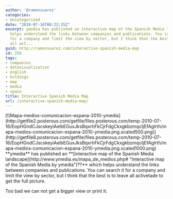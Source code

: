 ```yaml
---
author: '@ramonsuarez'
categories:
- Uncategorized
date: "2010-07-16T08:22:35Z"
excerpt: ymedia has published an interactive map of the Spanish Media landscape which
  helps understand the links between companies and publications. You can search it
  for a company and limit the view by sector, but I think that the best is to leave
  all act...
guid: http://ramonsuarez.com/interactive-spanish-media-map
id: 256
tags:
- companies
- datavisualization
- english
- holdings
- map
- media
- spain
title: Interactive Spanish Media Map
url: /interactive-spanish-media-map/
---
```


[](http://www.ymedia.es/mapa_de_medios.php#)

<div class="p_embed p_image_embed">[![Mapa-medios-comunicacion-espana-2010-ymedia](http://getfile2.posterous.com/getfile/files.posterous.com/temp-2010-07-16/EopHGndCJscskeyiAelbEGuxJksBqxrhFkCjrFdgCkxgkbzmqcIjEfAglrth/mapa-medios-comunicacion-espana-2010-ymedia.png.scaled500.png)](http://getfile8.posterous.com/getfile/files.posterous.com/temp-2010-07-16/EopHGndCJscskeyiAelbEGuxJksBqxrhFkCjrFdgCkxgkbzmqcIjEfAglrth/mapa-medios-comunicacion-espana-2010-ymedia.png.scaled1000.png)</div>**ymedia** has published an **[interactive map of the Spanish Media landscape](http://www.ymedia.es/mapa_de_medios.php# "Interactive map of the Spanish Media by ymedia")??** which helps understand the links between companies and publications. You can search it for a company and limit the view by sector, but I think that the best is to leave all activetade to get the full picture.

Too bad we can not get a bigger view or print it.